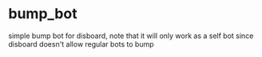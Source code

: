 # bump_bot
simple bump bot for disboard,
note that it will only work as a self bot since disboard doesn't allow regular bots to bump
